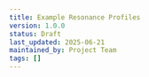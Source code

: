 ```yaml
---
title: Example Resonance Profiles
version: 1.0.0
status: Draft
last_updated: 2025-06-21
maintained_by: Project Team
tags: []
---
```

